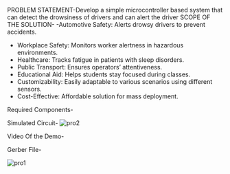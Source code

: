 PROBLEM STATEMENT-Develop a simple microcontroller based system that can detect the drowsiness of drivers and can alert the driver
SCOPE OF THE SOLUTION-
-Automotive Safety: Alerts drowsy drivers to prevent accidents.  
- Workplace Safety: Monitors worker alertness in hazardous environments.  
- Healthcare: Tracks fatigue in patients with sleep disorders.  
- Public Transport: Ensures operators’ attentiveness.  
- Educational Aid: Helps students stay focused during classes.  
- Customizability: Easily adaptable to various scenarios using different sensors.  
- Cost-Effective: Affordable solution for mass deployment.

Required Components-



















Simulated Circuit-
![pro2](https://github.com/user-attachments/assets/d1ca2ff8-c31b-4736-b4d5-47b7f25fac50)




























Video Of the Demo-























Gerber File-

![pro1](https://github.com/user-attachments/assets/25bc4cd0-033c-4d50-a64a-9e0b65316ad4)



























